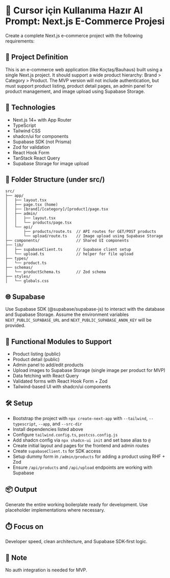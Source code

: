 # 🧠 Cursor için Kullanıma Hazır AI Prompt: Next.js E-Commerce Projesi

Create a complete Next.js e-commerce project with the following requirements:

## 📌 Project Definition

This is an e-commerce web application (like Koçtaş/Bauhaus) built using a single Next.js project. It should support a wide product hierarchy: Brand > Category > Product. The MVP version will not include authentication, but must support product listing, product detail pages, an admin panel for product management, and image upload using Supabase Storage.

## 🔧 Technologies

- Next.js 14+ with App Router
- TypeScript
- Tailwind CSS
- shadcn/ui for components
- Supabase SDK (not Prisma)
- Zod for validation
- React Hook Form
- TanStack React Query
- Supabase Storage for image upload

## 📁 Folder Structure (under src/)

```
src/
├── app/
│   ├── layout.tsx
│   ├── page.tsx (home)
│   ├── [brand]/[category]/[product]/page.tsx
│   ├── admin/
│   │   ├── layout.tsx
│   │   └── products/page.tsx
│   └── api/
│       ├── products/route.ts  // API routes for GET/POST products
│       └── upload/route.ts    // Image upload using Supabase Storage
├── components/                // Shared UI components
├── lib/
│   ├── supabaseClient.ts      // Supabase client setup
│   └── upload.ts              // helper for file upload
├── types/
│   └── product.ts
├── schemas/
│   └── productSchema.ts       // Zod schema
├── styles/
│   └── globals.css
```

## 🌐 Supabase

Use Supabase SDK (@supabase/supabase-js) to interact with the database and Supabase Storage. Assume the environment variables `NEXT_PUBLIC_SUPABASE_URL` and `NEXT_PUBLIC_SUPABASE_ANON_KEY` will be provided.

## 🧩 Functional Modules to Support

- Product listing (public)
- Product detail (public)
- Admin panel to add/edit products
- Upload images to Supabase Storage (single image per product for MVP)
- Data fetching with React Query
- Validated forms with React Hook Form + Zod
- Tailwind-based UI with shadcn/ui components

## 🛠️ Setup

- Bootstrap the project with `npx create-next-app` with `--tailwind`, `--typescript`, `--app`, and `--src-dir`
- Install dependencies listed above
- Configure `tailwind.config.ts`, `postcss.config.js`
- Add shadcn config via `npx shadcn-ui init` and set base alias to `@`
- Create initial layout and pages for the frontend and admin routes
- Create `supabaseClient.ts` for SDK access
- Setup dummy form in `/admin/products` for adding a product using RHF + Zod
- Ensure `/api/products` and `/api/upload` endpoints are working with Supabase

## 📦 Output

Generate the entire working boilerplate ready for development. Use placeholder implementations where necessary.

## ⏱️ Focus on

Developer speed, clean architecture, and Supabase SDK-first logic.

## 🧠 Note

No auth integration is needed for MVP. 